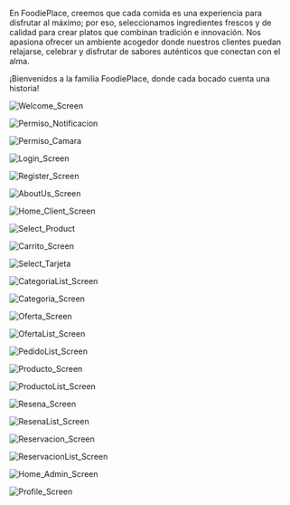 En FoodiePlace, creemos que cada comida es una experiencia para disfrutar 
al máximo; por eso, seleccionamos ingredientes frescos y de calidad para crear
platos que combinan tradición e innovación. Nos apasiona ofrecer un ambiente
acogedor donde nuestros clientes puedan relajarse, celebrar y disfrutar de
sabores auténticos que conectan con el alma.

¡Bienvenidos a la familia FoodiePlace, donde cada bocado cuenta una historia!



![Welcome_Screen](https://github.com/user-attachments/assets/1bb67b2a-7dc2-4dad-a410-86bc02fca360)

![Permiso_Notificacion](https://github.com/user-attachments/assets/978093f8-4f1e-4698-b397-ed6d0d466399)

![Permiso_Camara](https://github.com/user-attachments/assets/f9e30de1-7a1f-40d0-b6e9-a5de806f1b74)

![Login_Screen](https://github.com/user-attachments/assets/a8b283eb-cb89-436c-886f-019a09757ee2)

![Register_Screen](https://github.com/user-attachments/assets/23213ead-1411-461b-a96f-c53d7a5c2a44)

![AboutUs_Screen](https://github.com/user-attachments/assets/d47a3e25-e086-4630-9de8-5b9d7e6f9eab)

![Home_Client_Screen](https://github.com/user-attachments/assets/af14f14b-32de-45d5-8333-c63367735795)

![Select_Product](https://github.com/user-attachments/assets/4070c46b-e51b-40da-9041-7ab71a716d3b)

![Carrito_Screen](https://github.com/user-attachments/assets/e99cd22c-b92b-446a-9fcf-36b95fd5d749)

![Select_Tarjeta](https://github.com/user-attachments/assets/9eff0be8-c119-4b2b-8edd-1431d7767bc7)

![CategoriaList_Screen](https://github.com/user-attachments/assets/6276de86-a219-4bcf-834b-df8952104c0f)

![Categoria_Screen](https://github.com/user-attachments/assets/079661f2-bfd7-459a-b7a4-ccac3bba389f)

![Oferta_Screen](https://github.com/user-attachments/assets/c86f8e47-897b-4d36-8dfc-07c57c54c382)

![OfertaList_Screen](https://github.com/user-attachments/assets/8b3219e7-c70a-4310-8995-b50e12d7ba4a)

![PedidoList_Screen](https://github.com/user-attachments/assets/31579f8a-df59-4267-a7b7-a3a0acc3b7a2)

![Producto_Screen](https://github.com/user-attachments/assets/44433338-1e7a-4919-aa1a-5634f36ca5c5)

![ProductoList_Screen](https://github.com/user-attachments/assets/e211be19-cb7c-4f8e-bcc5-05737c1b9330)

![Resena_Screen](https://github.com/user-attachments/assets/155220b1-ff64-47a1-bd83-c86e94a6249f)

![ResenaList_Screen](https://github.com/user-attachments/assets/452fad47-4d6d-4356-8397-02ff87eda448)

![Reservacion_Screen](https://github.com/user-attachments/assets/29cee8c8-4b49-42dc-8505-48da8b9b9ec0)

![ReservacionList_Screen](https://github.com/user-attachments/assets/75fa3073-dfef-4dc2-9440-687b9fc44f08)

![Home_Admin_Screen](https://github.com/user-attachments/assets/cb131946-8d34-46a9-921f-d15db9dd2713)

![Profile_Screen](https://github.com/user-attachments/assets/1dbaec67-241d-46f9-a865-9921e15d3bd9)
